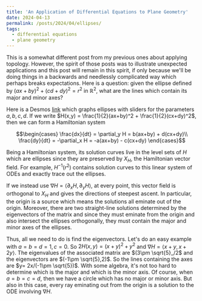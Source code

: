 ```yaml
---
title: 'An Application of Differential Equations to Plane Geometry'
date: 2024-04-13
permalink: /posts/2024/04/ellipses/
tags:
  - differential equations
  - plane geometry
---
```


This is a somewhat different post from my previous ones about applying topology. However, the spirit of those posts was to illustrate unexpected applications and this post will remain in this spirit, if only because we'll be doing things in a backwards and needlessly complicated way which perhaps breaks expectations. Here is a question: given the ellipse defined by $(ax+by)^2+(cd+dy)^2 = r^2$ in $\mathbb{R}^2$, what are the lines which contain its major and minor axes?

Here is a Desmos [link](https://www.desmos.com/calculator/viupjfgdwm) which graphs ellipses with sliders for the parameters $a,b,c,d$. If we write $H(x,y) = \frac{1}{2}(ax+by)^2 + \frac{1}{2}(cx+dy)^2$, then we can form a Hamiltonian system

$$\begin{cases}
\frac{dx}{dt} = \partial_y H  = b(ax+by) + d(cx+dy)\\
\frac{dy}{dt} = -\partial_x H = -a(ax+by) - c(cx+dy)
\end{cases}$$

Being a Hamiltonian system, its solution curves live in the level sets of $H$ which are ellipses since they are preserved by $X_H$, the Hamiltonian vector field. For example, $H^{-1}(r^2)$ contains solution curves to this linear system of ODEs and exactly trace out the ellipses.

If we instead use $\nabla H = \langle \partial_x H, \partial_y H\rangle$, at every point, this vector field is orthogonal to $X_H$ and gives the directions of steepest ascent. In particular, the origin is a source which means the solutions all eminate out of the origin. Moreover, there are two straight-line solutions determined by the eigenvectors of the matrix and since they must eminate from the origin and also intersect the ellipses orthogonally, they must contain the major and minor axes of the ellipses.

Thus, all we need to do is find the eigenvectors. Let's do an easy example with $a=b=d=1,c=0$. So $2H(x,y) = (x+y)^2+y^2$ and $\nabla H = \langle x+y,x+2y \rangle$. The eigenvalues of the associated matrix are $(3\pm \sqrt{5}_/2$ and the eigenvectors are $(-1\pm \sqrt{5},2)$. So the lines containing the axes are $y= 2x/(-1\pm \sqrt{5})$. With some algebra, it's not too hard to determine which is the major and which is the minor axis.
Of course, when $a=b=c=d$, then we have a circle which has no major or minor axis. But also in this case, every ray eminating out from the origin is a solution to the ODE involving $\nabla H$.

